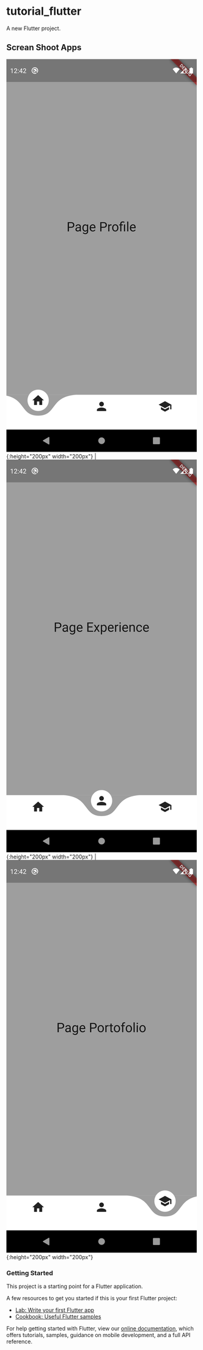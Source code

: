 # tutorial_flutter

A new Flutter project.

## Screan Shoot Apps

![Screan Shoot 1](images/Screenshot_1603647742.png){:height="200px" width="200px"} | ![Screan Shoot 2](images/Screenshot_1603647750.png){:height="200px" width="200px"} | ![Screan Shoot 3](images/Screenshot_1603647754.png){:height="200px" width="200px"}

### Getting Started

This project is a starting point for a Flutter application.

A few resources to get you started if this is your first Flutter project:

- [Lab: Write your first Flutter app](https://flutter.dev/docs/get-started/codelab)
- [Cookbook: Useful Flutter samples](https://flutter.dev/docs/cookbook)

For help getting started with Flutter, view our
[online documentation](https://flutter.dev/docs), which offers tutorials,
samples, guidance on mobile development, and a full API reference.
